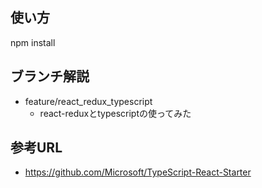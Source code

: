 
## 使い方
npm install
    
## ブランチ解説
* feature/react_redux_typescript 
    * react-reduxとtypescriptの使ってみた
    
## 参考URL
* https://github.com/Microsoft/TypeScript-React-Starter